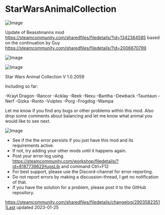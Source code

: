 # StarWarsAnimalCollection

![Image](https://i.imgur.com/buuPQel.png)

Update of Beasstmanns mod
https://steamcommunity.com/sharedfiles/filedetails/?id=1342364585
based on the continuation by Guy
https://steamcommunity.com/sharedfiles/filedetails/?id=2006670799

![Image](https://i.imgur.com/pufA0kM.png)

	
![Image](https://i.imgur.com/Z4GOv8H.png)

Star Wars Animal Collection V 1.0.2059

Including so far:

-Krayt Dragon
-Rancor
-Acklay
-Reek
-Nexu
-Bantha
-Dewback
-Tauntaun
-Nerf
-Gizka
-Ronto
-Vulptex
-Porg
-Frogdog
-Wampa




Let me know if you find any bugs or other problems within this mod.
Also drop some comments about balancing and let me know what animal you would like to see next.
	
![Image](https://i.imgur.com/PwoNOj4.png)



-  See if the the error persists if you just have this mod and its requirements active.
-  If not, try adding your other mods until it happens again.
-  Post your error-log using https://steamcommunity.com/workshop/filedetails/?id=818773962]HugsLib and command Ctrl+F12
-  For best support, please use the Discord-channel for error-reporting.
-  Do not report errors by making a discussion-thread, I get no notification of that.
-  If you have the solution for a problem, please post it to the GitHub repository.


https://steamcommunity.com/sharedfiles/filedetails/changelog/2903582351]Last updated 2023-01-25
